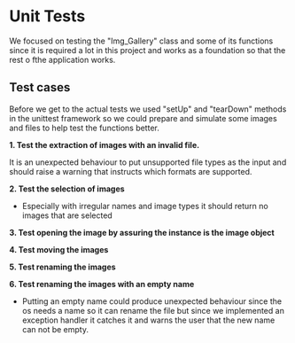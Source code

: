 # Unit Tests

We focused on testing the "Img_Gallery" class and some of its functions since it is required a lot in this project and works as a foundation so that the rest o fthe application works.

## Test cases

Before we get to the actual tests we used "setUp" and "tearDown" methods in the unittest framework so we could prepare and simulate some images and files to help test the functions better.

**1. Test the extraction of images with an invalid file.**

It is an unexpected behaviour to put unsupported file types as the input and should raise a warning that instructs which formats are supported.

**2. Test the selection of images**
- Especially with irregular names and image types it should return no images that are selected

**3. Test opening the image by assuring the instance is the image object**

**4. Test moving the images**

**5. Test renaming the images**

**6. Test renaming the images with an empty name**
- Putting an empty name could produce unexpected behaviour since the os needs a name so it can rename the file but since we implemented an exception handler it catches it and warns the user that the new name can not be empty.

